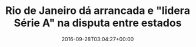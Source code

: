 ---
layout: post
title: "Rio de Janeiro dá arrancada e \"lidera Série A\" na disputa entre estados"
date: 2016-09-28T03:04:27+00:00
external_link: "http://sportv.globo.com/site/programas/redacao-sportv/noticia/2016/09/rio-de-janeiro-da-arrancada-e-lidera-serie-na-disputa-entre-estados.html"
categories: news globo.com
---